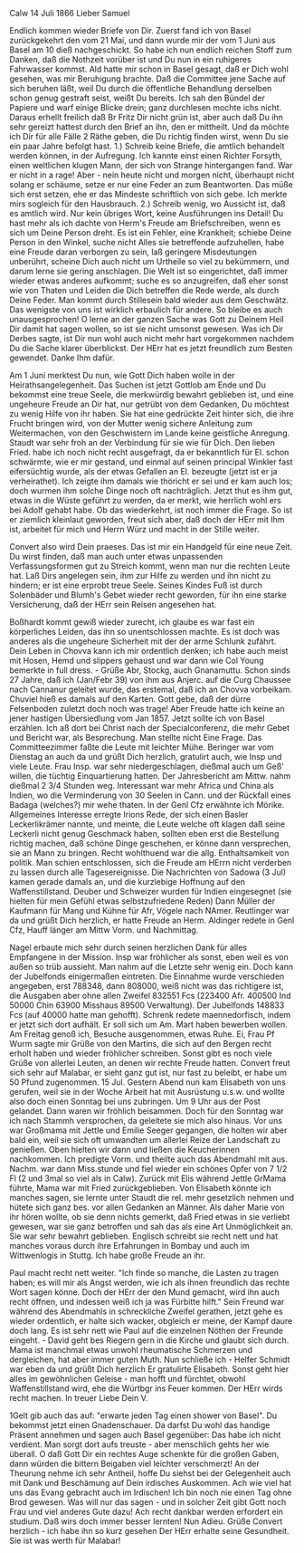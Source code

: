  Calw 14 Juli 1866
Lieber Samuel

Endlich kommen wieder Briefe von Dir. Zuerst fand ich von Basel zurückgekehrt den vom 21 Mai, und dann wurde mir der vom 1 Juni aus Basel am 10 dieß nachgeschickt. So habe ich nun endlich reichen Stoff zum Danken, daß die Nothzeit vorüber ist und Du nun in ein ruhigeres Fahrwasser kommst. Ald hatte mir schon in Basel gesagt, daß er Dich wohl gesehen, was mir Beruhigung brachte. Daß die Committee jene Sache auf sich beruhen läßt, weil Du durch die öffentliche Behandlung derselben schon genug gestraft seist, weißt Du bereits. Ich sah den Bündel der Papiere und warf einige Blicke drein; ganz durchlesen mochte ichs nicht. Daraus erhellt freilich daß Br Fritz Dir nicht grün ist, aber auch daß Du ihn sehr gereizt hattest durch den Brief an ihn, den er mittheilt. Und da möchte ich Dir für alle Fälle 2 Räthe geben, die Du richtig finden wirst, wenn Du sie ein paar Jahre befolgt hast. 1.) Schreib keine Briefe, die amtlich behandelt werden können, in der Aufregung. Ich kannte einst einen Richter Forsyth, einen weltlichen klugen Mann, der sich von Strange hintergangen fand. War er nicht in a rage! Aber - nein heute nicht und morgen nicht, überhaupt nicht solang er schäume, setze er nur eine Feder an zum Beantworten. Das müße sich erst setzen, ehe er das Mindeste schriftlich von sich gebe. Ich merkte mirs sogleich für den Hausbrauch. 2.) Schreib wenig, wo Aussicht ist, daß es amtlich wird. Nur kein übriges Wort, keine Ausführungen ins Detail! Du hast mehr als ich dachte von Herm's Freude am Briefschreiben, wenn es sich um Deine Person dreht. Es ist ein Fehler, eine Krankheit; schiebe Deine Person in den Winkel, suche nicht Alles sie betreffende aufzuhellen, habe eine Freude daran verborgen zu sein, laß geringere Misdeutungen unberührt, scheine Dich auch nicht um Urtheile so viel zu bekümmern, und darum lerne sie gering anschlagen. Die Welt ist so eingerichtet, daß immer wieder etwas anderes aufkommt; suche es so anzugreifen, daß eher sonst wie von Thaten und Leiden die Dich betreffen die Rede werde, als durch Deine Feder. Man kommt durch Stillesein bald wieder aus dem Geschwätz. Das wenigste von uns ist wirklich erbaulich für andere. So bleibe es auch unausgesprochen! O lerne an der ganzen Sache was Gott zu Deinem Heil Dir damit hat sagen wollen, so ist sie nicht umsonst gewesen. Was ich Dir Derbes sagte, ist Dir nun wohl auch nicht mehr hart vorgekommen nachdem Du die Sache klarer überblickst. Der HErr hat es jetzt freundlich zum Besten gewendet. Danke Ihm dafür.

Am 1 Juni merktest Du nun, wie Gott Dich haben wolle in der Heirathsangelegenheit. Das Suchen ist jetzt Gottlob am Ende und Du bekommst eine treue Seele, die merkwürdig bewahrt geblieben ist, und eine ungeheure Freude an Dir hat, nur getrübt von dem Gedanken, Du möchtest zu wenig Hilfe von ihr haben. Sie hat eine gedrückte Zeit hinter sich, die ihre Frucht bringen wird, von der Mutter wenig sichere Anleitung zum Weitermachen, von den Geschwistern im Lande keine geistliche Anregung. Staudt war sehr froh an der Verbindung für sie wie für Dich. Den lieben Fried. habe ich noch nicht recht ausgefragt, da er bekanntlich für EI. schon schwärmte, wie er mir gestand, und einmal auf seinen principal Winkler fast eifersüchtig wurde, als der etwas Gefallen an El. bezeugte (jetzt ist er ja verheirathet). Ich zeigte ihm damals wie thöricht er sei und er kam auch los; doch wurmen ihm solche Dinge noch oft nachträglich. Jetzt thut es ihm gut, etwas in die Wüste geführt zu werden, da er merkt, wie herrlich wohl ers bei Adolf gehabt habe. Ob das wiederkehrt, ist noch immer die Frage. So ist er ziemlich kleinlaut geworden, freut sich aber, daß doch der HErr mit Ihm ist, arbeitet für mich und Herrn Würz und macht in der Stille weiter.

Convert also wird Dein praeses. Das ist mir ein Handgeld für eine neue Zeit. Du wirst finden, daß man auch unter etwas unpassenden Verfassungsformen gut zu Streich kommt, wenn man nur die rechten Leute hat. Laß Dirs angelegen sein, ihm zur Hilfe zu werden und ihn nicht zu hindern; er ist eine erprobt treue Seele. Seines Kindes Fuß ist durch Solenbäder und Blumh's Gebet wieder recht geworden, für ihn eine starke Versicherung, daß der HErr sein Reisen angesehen hat.

Boßhardt kommt gewiß wieder zurecht, ich glaube es war fast ein körperliches Leiden, das ihn so unentschlossen machte. Es ist doch was anderes als die ungeheure Sicherheit mit der der arme Schlunk zufährt. Dein Leben in Chovva kann ich mir ordentlich denken; ich habe auch meist mit Hosen, Hemd und slippers gehaust und war dann wie Col Young bemerkte in full dress. - Grüße Abr, Stockg, auch Gnanamuttu. Schon sinds 27 Jahre, daß ich (Jan/Febr 39) von ihm aus Anjerc. auf die Curg Chaussee nach Cannanur geleitet wurde, das erstemal, daß ich an Chovva vorbeikam. Chuviel hieß es damals auf den Karten. Gott gebe, daß der dürre Felsenboden zuletzt doch noch was trage! Aber Freude hatte ich keine an jener hastigen Übersiedlung vom Jan 1857. 
Jetzt sollte ich von Basel erzählen. Ich aß dort bei Christ nach der Specialconferenz, die mehr Gebet und Bericht war, als Besprechung. Man stellte nicht Eine Frage. Das Committeezimmer faßte die Leute mit leichter Mühe. Beringer war vom Dienstag an auch da und grüßt Dich herzlich, gratulirt auch, wie Insp und viele Leute. Frau Insp. war sehr niedergeschlagen, dießmal auch um Geß' willen, die tüchtig Einquartierung hatten. Der Jahresbericht am Mittw. nahm dießmal 2 3/4 Stunden weg. Interessant war mehr Africa und China als Indien, wo die Verminderung von 30 Seelen in Cann. und der Rückfall eines Badaga (welches?) mir wehe thaten. In der Genl Cfz erwähnte ich Mörike. Allgemeines Interesse erregte Irions Rede, der sich einen Basler Leckerlikrämer nannte, und meinte, die Leute welche oft klagen daß seine Leckerli nicht genug Geschmack haben, sollten eben erst die Bestellung richtig machen, daß schöne Dinge geschehen, er könne dann versprechen, sie an Mann zu bringen. Recht wohlthuend war die allg. Enthaltsamkeit von politik. Man schien entschlossen, sich die Freude am HErrn nicht verderben zu lassen durch alle Tagesereignisse. Die Nachrichten von Sadowa (3 Jul) kamen gerade damals an, und die kurzlebige Hoffnung auf den Waffenstillstand. Deuber und Schweizer wurden für Indien eingesegnet (sie hielten für mein Gefühl etwas selbstzufriedene Reden) Dann Müller der Kaufmann für Mang und Kühne für Afr, Vögele nach NAmer. Reutlinger war da und grüßt Dich herzlich, er hatte Freude an Herm. Aldinger redete in Genl Cfz, Hauff länger am Mittw Vorm. und Nachmittag.

Nagel erbaute mich sehr durch seinen herzlichen Dank für alles Empfangene in der Mission. Insp war fröhlicher als sonst, eben weil es von außen so trüb aussieht. Man nahm auf die Letzte sehr wenig ein. Doch kann der Jubelfonds einigermaßen eintreten. Die Einnahme wurde verschieden angegeben, erst 788348, dann 808000, weiß nicht was das richtigere ist, die Ausgaben aber ohne allen Zweifel 832551 Fcs (223400 Afr. 400500 Ind 50000 Chin 63900 Misshaus 89500 Verwaltung). Der Jubelfonds 148833 Fcs (auf 40000 hatte man gehofft). Schrenk redete maennedorfisch, indem er jetzt sich dort aufhält. Er soll sich um Am. Mart haben bewerben wollen. Am Freitag genoß ich, Besuche ausgenommen, etwas Ruhe. Ei, Frau Pf Wurm sagte mir Grüße von den Martins, die sich auf den Bergen recht erholt haben und wieder fröhlicher schreiben. Sonst gibt es noch viele Grüße von allerlei Leuten, an denen wir rechte Freude hatten. Convert freut sich sehr auf Malabar, er sieht ganz gut ist, nur fast zu beleibt, er habe um 50 Pfund zugenommen. 
15 Jul. Gestern Abend nun kam Elisabeth von uns gerufen, weil sie in der Woche Arbeit hat mit Ausrüstung u.s.w. und wollte also doch einen Sonntag bei uns zubringen. Um 9 Uhr aus der Post gelandet. Dann waren wir fröhlich beisammen. Doch für den Sonntag war ich nach Stammh versprochen, da geleitete sie mich also hinaus. Vor uns war Großmama mit Jettle und Emilie Seeger gegangen, die holten wir aber bald ein, weil sie sich oft umwandten um allerlei Reize der Landschaft zu genießen. Oben hielten wir dann und ließen die Keucherinnen nachkommen. Ich predigte Vorm. und theilte auch das Abendmahl mit aus. Nachm. war dann Miss.stunde und fiel wieder ein schönes Opfer von 7 1/2 Fl (2 und 3mal so viel als in Calw). Zurück mit Elis während Jettle GrMama führte, Mama war mit Fried zurückgeblieben. Von Elisabeth könnte ich manches sagen, sie lernte unter Staudt die rel. mehr gesetzlich nehmen und hütete sich ganz bes. vor allen Gedanken an Männer. Als daher Marie von ihr hören wollte, ob sie denn nichts gemerkt, daß Fried etwas in sie verliebt gewesen, war sie ganz betroffen und sah das als eine Art Unmöglichkeit an. Sie war sehr bewahrt geblieben. Englisch schreibt sie recht nett und hat manches voraus durch ihre Erfahrungen in Bombay und auch im Wittwenlogis in Stuttg. Ich habe große Freude an ihr.

Paul macht recht nett weiter. "Ich finde so manche, die Lasten zu tragen haben; es will mir als Angst werden, wie ich als ihnen freundlich das rechte Wort sagen könne. Doch der HErr der den Mund gemacht, wird ihn auch recht öffnen, und indessen weiß ich ja was Fürbitte hilft." Sein Freund war während des Abendmahls in schreckliche Zweifel gerathen, jetzt gehe es wieder ordentlich, er halte sich wacker, obgleich er meine, der Kampf daure doch lang. Es ist sehr nett wie Paul auf die einzelnen Nöthen der Freunde eingeht. - David geht bes Riegern gern in die Kirche und glaubt sich durch. Mama ist manchmal etwas unwohl rheumatische Schmerzen und dergleichen, hat aber immer guten Muth. Nun schließe ich - Helfer Schmidt war eben da und grüßt Dich herzlich Er gratulirte Elisabeth. Sonst geht hier alles im gewöhnlichen Geleise - man hofft und fürchtet, obwohl Waffenstillstand wird, ehe die Würtbgr ins Feuer kommen. Der HErr wirds recht machen. In treuer Liebe
 Dein V.


1Gelt gib auch das auf: "erwarte jeden Tag einen shower von Basel". Du bekommst jetzt einen Gnadenschauer. Da darfst Du wohl das handige Präsent annehmen und sagen auch Basel gegenüber: Das habe ich nicht verdient. Man sorgt dort aufs treuste - aber menschlich gehts her wie überall. O daß Gott Dir ein rechtes Auge schenkte für die großen Gaben, dann würden die bittern Beigaben viel leichter verschmerzt! An der Theurung nehme ich sehr Antheil, hoffe Du siehst bei der Gelegenheit auch mit Dank und Beschämung auf Dein irdisches Auskommen. Ach wie viel hat uns das Evang gebracht auch im Irdischen! Ich bin noch nie einen Tag ohne Brod gewesen. Was will nur das sagen - und in solcher Zeit gibt Gott noch Frau und viel anderes Gute dazu! Ach recht dankbar werden erfordert ein studium. Daß wirs doch immer besser lernten! Nun Adieu. Grüße Convert herzlich - ich habe ihn so kurz gesehen Der HErr erhalte seine Gesundheit. Sie ist was werth für Malabar! 